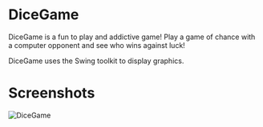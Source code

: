 # DiceGame

DiceGame is a fun to play and addictive game! Play a game of chance with a computer opponent and see who wins against luck!

DiceGame uses the Swing toolkit to display graphics.

# Screenshots

![DiceGame](https://i.imgur.com/nKlrwgB.png)
